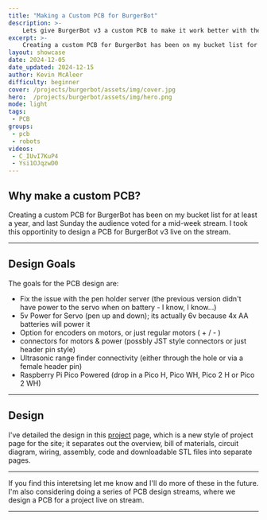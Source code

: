 ```yaml
---
title: "Making a Custom PCB for BurgerBot"
description: >-
    Lets give BurgerBot v3 a custom PCB to make it work better with the pen holder
excerpt: >-
    Creating a custom PCB for BurgerBot has been on my bucket list for at least a year, and last Sunday the audience voted for a mid-week stream
layout: showcase
date: 2024-12-05
date_updated: 2024-12-15
author: Kevin McAleer
difficulty: beginner
cover: /projects/burgerbot/assets/img/cover.jpg
hero:  /projects/burgerbot/assets/img/hero.png
mode: light
tags:
 - PCB
groups:
 - pcb
 - robots
videos:
 - C_IUvI7KuP4
 - Ysi1OJqzwD0
---
```


## Why make a custom PCB?

Creating a custom PCB for BurgerBot has been on my bucket list for at least a year, and last Sunday the audience voted for a mid-week stream. I took this opportinity to design a PCB for BurgerBot v3 live on the stream.

---

## Design Goals

The goals for the PCB design are:

- Fix the issue with the pen holder server (the previous version didn't have power to the servo when on battery - I know, I know...)
- 5v Power for Servo (pen up and down); its actually 6v because 4x AA batteries will power it
- Option for encoders on motors, or just regular motors ( + / - )
- connectors for motors & power (possbly JST style connectors or just header pin style)
- Ultrasonic range finder connectivity (either through the hole or via a female header pin)
- Raspberry Pi Pico Powered (drop in a Pico H, Pico WH, Pico 2 H or Pico 2 WH)

---

## Design

I've detailed the design in this [project](/projects/burgerbot) page, which is a new style of project page for the site; it separates out the overview, bill of materials, circuit diagram, wiring, assembly, code and downloadable STL files into separate pages.

---

If you find this interetsing let me know and I'll do more of these in the future. I'm also considering doing a series of PCB design streams, where we design a PCB for a project live on stream.

---
